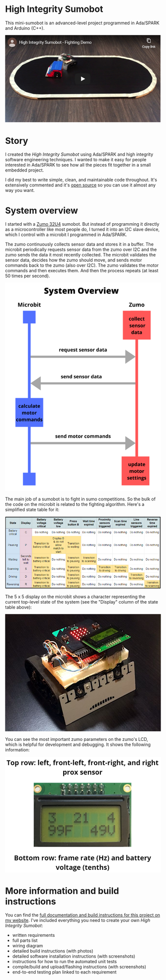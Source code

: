 # High Integrity Sumobot
This mini-sumobot is an advanced-level project programmed in Ada/SPARK and Arduino (C++).

[![High Integrity Sumobot - Fighting Demo](/images/youtube_sumobot_fighting_demo_cover.png)](https://youtu.be/GyEZLSxFQtE "High Inegrity Sumobot - Fighting Demo")


# Story
I created the *High Integrity Sumobot* using Ada/SPARK and high integrity software engineering techniques. I wanted to make it easy for people interested in Ada/SPARK to see how all the pieces fit together in a small embedded project.

I did my best to write simple, clean, and maintainable code throughout. It's extensively commented and it's [open source](https://github.com/bosepchuk/High_Integrity_Sumobot/blob/master/LICENSE.txt) so you can use it almost any way you want.


# System overview
I started with a [Zumo 32U4](https://www.pololu.com/product/3126) sumobot. But instead of programming it directly as a microcontroller like most people do, I turned it into an I2C slave device, which I control with a microbit I programmed in Ada/SPARK.

The zumo continuously collects sensor data and stores it in a buffer. The microbit periodically requests sensor data from the zumo over I2C and the zumo sends the data it most recently collected. The microbit validates the sensor data, decides how the zumo should move, and sends motor commands back to the zumo (also over I2C). The zumo validates the motor commands and then executes them. And then the process repeats (at least 50 times per second).

![describes the communications between the zumo and the microbit](/images/high_integrity_sumobot_comms_overview.png)

The main job of a sumobot is to fight in sumo competitions. So the bulk of the code on the microbit is related to the fighting algorithm. Here's a simplified state table for it:

![state table for the fighting algorithm](/images/state_table.png)

The 5 x 5 display on the microbit shows a character representing the current top-level state of the system (see the "Display" column of the state table above):

![high integrity sumobot showing the top-level state on the 5 x 5 display](/images/IMG_1967-compressor.jpg)

You can see the most important zumo parameters on the zumo's LCD, which is helpful for development and debugging. It shows the following information:

![overview of the LCD display](/images/zumo_lcd_normal_display.png)


# More information and build instructions
You can find the [full documentation and build instructions for this project on my website](https://smallbusinessprogramming.com/high-integrity-sumobot-build-instructions/). I've included everything you need to create your own *High Integrity Sumobot*:

* written requirements
* full parts list
* wiring diagram
* detailed build instructions (with photos)
* detailed software installation instructions (with screenshots)
* instructions for how to run the automated unit tests
* compile/build and upload/flashing instructions (with screenshots)
* end-to-end testing plan linked to each requirement
